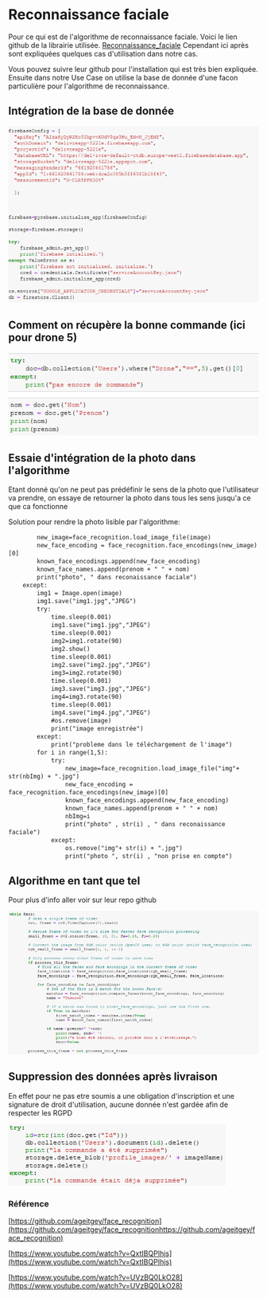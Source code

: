 # Reconnaissance faciale

Pour ce qui est de l'algorithme de reconnaissance faciale. Voici le lien github de la librairie utilisée. [Reconnaissance_faciale](https://github.com/ageitgey/face_recognition) Cependant ici après sont expliquées quelques cas d'utilisation dans notre cas.

Vous pouvez suivre leur github pour l'installation qui est très bien expliquée.
Ensuite dans notre Use Case on utilise la base de donnée d'une facon particulière pour l'algorithme de reconnaissance.

## Intégration de la base de donnée

![Intégration base de donnée](https://github.com/BasileAmeeuw/AppDroneDelivreur/blob/main/Image%20github/BDDetRECO/IntegrationBDD.png)

## Comment on récupère la bonne commande (ici pour drone 5)

![Recupération BDD](https://github.com/BasileAmeeuw/AppDroneDelivreur/blob/main/Image%20github/BDDetRECO/RecupBDD.png)

## Essaie d'intégration de la photo dans l'algorithme
Etant donné qu'on ne peut pas prédéfinir le sens de la photo que l'utilisateur va prendre, on essaye de retourner la photo dans tous les sens jusqu'a ce que ca fonctionne

Solution pour rendre la photo lisible par l'algorithme:

```   try:
        new_image=face_recognition.load_image_file(image)
        new_face_encoding = face_recognition.face_encodings(new_image)[0]
        known_face_encodings.append(new_face_encoding)
        known_face_names.append(prenom + " " + nom)
        print("photo", " dans reconaissance faciale")
    except:
        img1 = Image.open(image)
        img1.save("img1.jpg","JPEG")
        try:
            time.sleep(0.001)
            img1.save("img1.jpg","JPEG")
            time.sleep(0.001)
            img2=img1.rotate(90)
            img2.show()
            time.sleep(0.001)
            img2.save("img2.jpg","JPEG")
            img3=img2.rotate(90)
            time.sleep(0.001)
            img3.save("img3.jpg","JPEG")
            img4=img3.rotate(90)
            time.sleep(0.001)
            img4.save("img4.jpg","JPEG")
            #os.remove(image)
            print("image enregistrée")
        except:
            print("probleme dans le téléchargement de l'image")
        for i in range(1,5):
            try:
                new_image=face_recognition.load_image_file("img"+ str(nbImg) + ".jpg")
                new_face_encoding = face_recognition.face_encodings(new_image)[0]
                known_face_encodings.append(new_face_encoding)
                known_face_names.append(prenom + " " + nom)
                nbImg=i
                print("photo" , str(i) , " dans reconaissance faciale")
            except:
                os.remove("img"+ str(i) + ".jpg")
                print("photo ", str(i) , "non prise en compte")
```
## Algorithme en tant que tel
Pour plus d'info aller voir sur leur repo github

![reco_algo](https://github.com/BasileAmeeuw/AppDroneDelivreur/blob/main/Image%20github/BDDetRECO/reco_algo.png)

## Suppression des données après livraison
En effet pour ne pas etre soumis a une obligation d'inscription et une signature de droit d'utilisation, aucune donnée n'est gardée afin de respecter les RGPD

![RGPD](https://github.com/BasileAmeeuw/AppDroneDelivreur/blob/main/Image%20github/BDDetRECO/suppressionBDD.png)

### Référence
[https://github.com/ageitgey/face_recognition](https://github.com/ageitgey/face_recognitionhttps://github.com/ageitgey/face_recognition)

[https://www.youtube.com/watch?v=QxtIBQPIhjs](https://www.youtube.com/watch?v=QxtIBQPIhjs)

[https://www.youtube.com/watch?v=UVzBQ0LkO28](https://www.youtube.com/watch?v=UVzBQ0LkO28)
